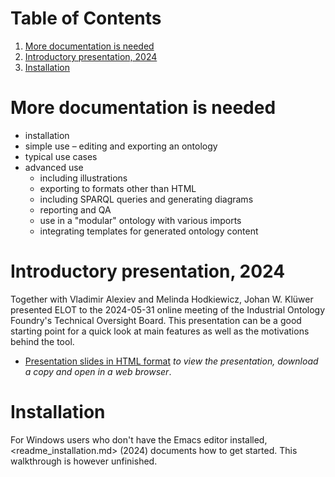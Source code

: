 
# Table of Contents

1.  [More documentation is needed](#org2be11d3)
2.  [Introductory presentation, 2024](#org88634a7)
3.  [Installation](#orgc88c93e)



<a id="org2be11d3"></a>

# More documentation is needed

-   installation
-   simple use &#x2013; editing and exporting an ontology
-   typical use cases
-   advanced use
    -   including illustrations
    -   exporting to formats other than HTML
    -   including SPARQL queries and generating diagrams
    -   reporting and QA
    -   use in a "modular" ontology with various imports
    -   integrating templates for generated ontology content


<a id="org88634a7"></a>

# Introductory presentation, 2024

Together with Vladimir Alexiev and Melinda Hodkiewicz, Johan W. Klüwer presented ELOT to the 2024-05-31 online meeting of the Industrial Ontology Foundry's Technical Oversight Board.
This presentation can be a good starting point for a quick look at main features as well as the motivations behind the tool.

-   [Presentation slides in HTML format](20240525T181908--elot-presented-to-iof-tob__elot_emacs_iof.html) *to view the presentation, download a copy and open in a web browser*.


<a id="orgc88c93e"></a>

# Installation

For Windows users who don't have the Emacs editor installed, <readme_installation.md> (2024) documents how to get started. This walkthrough is however unfinished.


